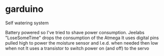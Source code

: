 garduino
========

Self watering system

Battery powered so I've tried to shave power consumption. 
Jeelabs "LoseSomeTime" drops the consumption of the Atmega 
It uses digital pins pulled high to power the moisture sensor and l.e.d. when needed then low when not
It uses a transistor to switch power on (and off) to the servo
